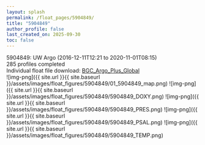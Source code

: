 ```yaml
---
layout: splash
permalink: /float_pages/5904849/
title: "5904849"
author_profile: false
last_created_on: 2025-09-30
toc: false
---
```

 
5904849: UW Argo (2016-12-11T12:21 to 2020-11-01T08:15)\
285 profiles completed\
Individual float file download: [BGC_Argo_Plus_Global](https://ftp.soest.hawaii.edu/bgc_argo_plus/Individual_Floats/outliers_removed/5904849_Sprof_processed.nc)\
![img-png]({{ site.url }}{{ site.baseurl }}/assets/images/float_figures/5904849/01_5904849_map.png)
![img-png]({{ site.url }}{{ site.baseurl }}/assets/images/float_figures/5904849/5904849_DOXY.png)
![img-png]({{ site.url }}{{ site.baseurl }}/assets/images/float_figures/5904849/5904849_PRES.png)
![img-png]({{ site.url }}{{ site.baseurl }}/assets/images/float_figures/5904849/5904849_PSAL.png)
![img-png]({{ site.url }}{{ site.baseurl }}/assets/images/float_figures/5904849/5904849_TEMP.png)
